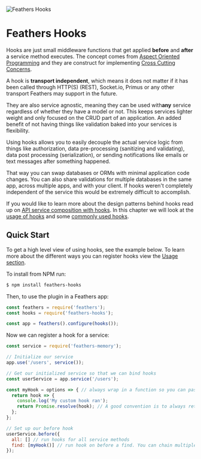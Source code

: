 ![Feathers Hooks](/img/header-hooks.jpg)

# Feathers Hooks

Hooks are just small middleware functions that get applied **before** and **after** a service method executes. The concept comes from [Aspect Oriented Programming](https://en.wikipedia.org/wiki/Aspect-oriented_programming) and they are construct for implementing [Cross Cutting Concerns](https://en.wikipedia.org/wiki/Cross-cutting_concern).

A hook is **transport independent**, which means it does not matter if it has been called through HTTP(S) (REST), Socket.io, Primus or any other transport Feathers may support in the future.

They are also service agnostic, meaning they can be used with ​**any**​ service regardless of whether they have a model or not. This keeps services lighter weight and only focused on the CRUD part of an application. An added benefit of not having things like validation baked into your services is flexibility. 

Using hooks allows you to easily decouple the actual service logic from things like authorization, data pre-processing (sanitizing and validating), data post processing (serialization), or sending notifications like emails or text messages after something happened.

That way you can swap databases or ORMs with minimal application code changes. You can also share validations for multiple databases in the same app, across multiple apps, and with your client. If hooks weren't completely independent of the service this would be extremely difficult to accomplish.

If you would like to learn more about the design patterns behind hooks read up on [API service composition with hooks](https://medium.com/all-about-feathersjs/api-service-composition-with-hooks-47af13aa6c01). In this chapter we will look at the [usage of hooks](usage.md) and some [commonly used hooks](common.md).

## Quick Start

To get a high level view of using hooks, see the example below. To learn more about the different ways you can register hooks view the [Usage section](usage.md).

To install from NPM run:

```bash
$ npm install feathers-hooks
```

Then, to use the plugin in a Feathers app:

```javascript
const feathers = require('feathers');
const hooks = require('feathers-hooks');

const app = feathers().configure(hooks());
```

Now we can register a hook for a service:

```javascript
const service = require('feathers-memory');

// Initialize our service
app.use('/users', service());

// Get our initialized service so that we can bind hooks
const userService = app.service('/users');

const myHook = options => { // always wrap in a function so you can pass options and for consistency.
  return hook => {
    console.log('My custom hook ran');
    return Promise.resolve(hook); // A good convention is to always return a promise.
  };
};

// Set up our before hook
userService.before({
  all: [] // run hooks for all service methods
  find: [myHook()] // run hook on before a find. You can chain multiple hooks.
});
```
